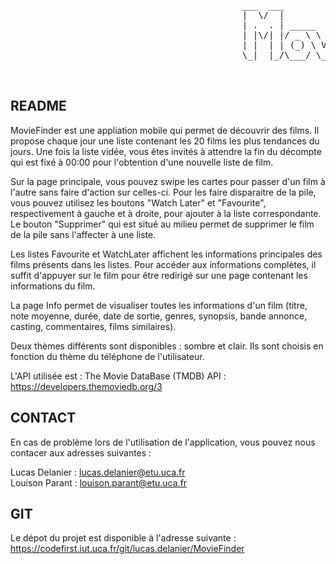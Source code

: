 <pre>


                                            ___  ___           _     ______ _           _           
                                            |  \/  |          (_)    |  ___(_)         | |          
                                            | .  . | _____   ___  ___| |_   _ _ __   __| | ___ _ __ 
                                            | |\/| |/ _ \ \ / / |/ _ \  _| | | '_ \ / _` |/ _ \ '__|
                                            | |  | | (_) \ V /| |  __/ |   | | | | | (_| |  __/ |   
                                            \_|  |_/\___/ \_/ |_|\___\_|   |_|_| |_|\__,_|\___|_|   

                                            
</pre>                                                   


## README

MovieFinder est une appliation mobile qui permet de découvrir des films. Il propose chaque jour une liste contenant les 20 films les plus tendances du jours. Une fois la liste vidée, vous êtes invités à attendre la fin du décompte qui est fixé à 00:00 pour l'obtention d'une nouvelle liste de film.

Sur la page principale, vous pouvez swipe les cartes pour passer d'un film à l'autre sans faire d'action sur celles-ci. Pour les faire disparaitre de la pile, vous pouvez utilisez les boutons "Watch Later" et "Favourite", respectivement à gauche et à droite, pour ajouter à la liste correspondante. Le bouton "Supprimer" qui est situé au milieu permet de supprimer le film de la pile sans l'affecter à une liste.

Les listes Favourite et WatchLater affichent les informations principales des films présents dans les listes. Pour accéder aux informations complètes, il suffit d'appuyer sur le film pour être redirigé sur une page contenant les informations du film.

La page Info permet de visualiser toutes les informations d'un film (titre, note moyenne, durée, date de sortie, genres, synopsis, bande annonce, casting, commentaires, films similaires).

Deux thèmes différents sont disponibles : sombre et clair. Ils sont choisis en fonction du thème du téléphone de l'utilisateur.

L'API utilisée est : The Movie DataBase (TMDB) API : https://developers.themoviedb.org/3


## CONTACT

En cas de problème lors de l'utilisation de l'application, vous pouvez nous contacer aux adresses suivantes :

Lucas Delanier : lucas.delanier@etu.uca.fr </br>
Louison Parant : louison.parant@etu.uca.fr 

## GIT

Le dépot du projet est disponible à l'adresse suivante : https://codefirst.iut.uca.fr/git/lucas.delanier/MovieFinder
                                                        